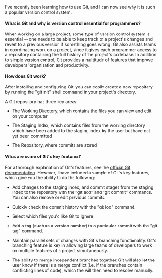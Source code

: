 <!--
.. title: What I learned from using Git as a version control system
.. slug: first-post
.. date: 2020-02-05 10:45:52 UTC+01:00
.. tags: 
.. category: 
.. link: 
.. description: 
.. type: text
-->

I've recently been learning how to use Git, and I can now see why it is such a popular version
control system. 

#### What is Git and why is version control essential for programmers?
When working on a large project,
some type of version control system is essential -- one needs to be able to keep track of a project's changes and revert to 
a previous version if something goes wrong. Git also assists teams in coordinating work on a project, since it
gives each programmer access to a repository containing the full history of the project's codebase. In addition to simple version control, 
Git provides a multitude of features that improve developers' organization
and productivity. 

#### How does Git work?

After installing and configuring Git, you can easily create a new repository by running the "git init" shell
command in your project's directory. 

A Git repository has three key areas:
   * The Working Directory, which contains the files you can view and edit on your computer 
   
   * The Staging Index, which contains files from the working directory which have been added to the staging 
    index by the user but have not yet been committed
    
   * The Repository, where commits are stored
    

#### What are some of Git's key features?

For a thorough explanation of Git's features, see the [official 
Git documentation](https://git-scm.com/doc). However, I have included a sample of Git's key features, 
which give you the ability to do the following: 

* Add changes to the staging index, and commit stages from the staging 
index to the repository with the "git add" and "git commit" commands.
 You can also remove or edit previous commits. 
 
* Quickly check the commit history with the "git log" command.

* Select which files you'd like Git to ignore 

* Add a tag (such as a version number) to a particular commit with the "git tag" command.

* Maintain parallel sets of changes with Git's branching functionality. Git's branching feature is key 
in allowing large teams of developers to work on multiple features of a project simultaneously. 

* The ability to merge independent branches together. Git will also let the user know if there is a merge conflict 
(i.e. if the branches contain conflicting lines of code), which the will then need to resolve manually.




